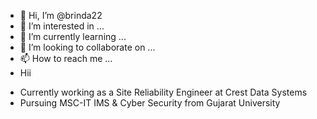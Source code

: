 - 👋 Hi, I’m @brinda22
- 👀 I’m interested in ...
- 🌱 I’m currently learning ...
- 💞️ I’m looking to collaborate on ...
- 📫 How to reach me ...
- Hii
<!---
brinda22/brinda22 is a ✨ special ✨ repository because its `README.md` (this file) appears on your GitHub profile.
You can click the Preview link to take a look at your changes.
--->
- Currently working as a Site Reliability Engineer at Crest Data Systems 
- Pursuing MSC-IT IMS & Cyber Security from Gujarat University
